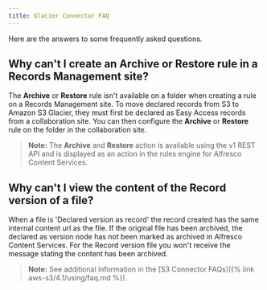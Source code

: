 ```yaml
---
title: Glacier Connector FAQ
---
```


Here are the answers to some frequently asked questions.

## Why can't I create an **Archive** or **Restore** rule in a Records Management site?

The **Archive** or **Restore** rule isn't available on a folder when creating a rule on a Records Management site. To move declared records from S3 to Amazon S3 Glacier, they must first be declared as Easy Access records from a collaboration site. You can then configure the **Archive** or **Restore** rule on the folder in the collaboration site.

> **Note:** The **Archive** and **Restore** action is available using the v1 REST API and is displayed as an action in the rules engine for Alfresco Content Services.

## Why can't I view the content of the Record version of a file?

When a file is 'Declared version as record' the record created has the same internal content url as the file. If the original file has been archived, the declared as version node has not been marked as archived in Alfresco Content Services. For the Record version file you won't receive the message stating the content has been archived.

> **Note:** See additional information in the [S3 Connector FAQs]({% link aws-s3/4.1/using/faq.md %}).
